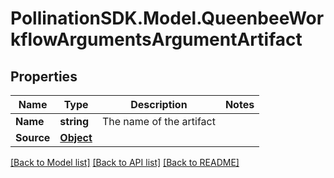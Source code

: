 
# PollinationSDK.Model.QueenbeeWorkflowArgumentsArgumentArtifact

## Properties

Name | Type | Description | Notes
------------ | ------------- | ------------- | -------------
**Name** | **string** | The name of the artifact | 
**Source** | [**Object**](.md) |  | 

[[Back to Model list]](../README.md#documentation-for-models)
[[Back to API list]](../README.md#documentation-for-api-endpoints)
[[Back to README]](../README.md)

